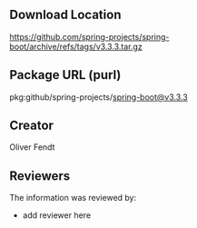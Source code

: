 ## Download Location

https://github.com/spring-projects/spring-boot/archive/refs/tags/v3.3.3.tar.gz

## Package URL (purl)

pkg:github/spring-projects/spring-boot@v3.3.3

## Creator

Oliver Fendt

## Reviewers

The information was reviewed by:

* add reviewer here
